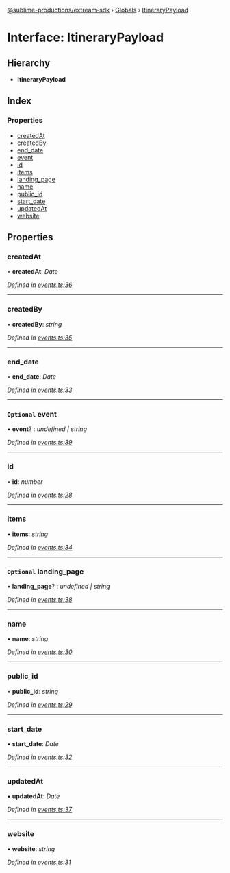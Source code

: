 [@sublime-productions/extream-sdk](../README.md) › [Globals](../globals.md) › [ItineraryPayload](itinerarypayload.md)

# Interface: ItineraryPayload

## Hierarchy

* **ItineraryPayload**

## Index

### Properties

* [createdAt](itinerarypayload.md#createdat)
* [createdBy](itinerarypayload.md#createdby)
* [end_date](itinerarypayload.md#end_date)
* [event](itinerarypayload.md#optional-event)
* [id](itinerarypayload.md#id)
* [items](itinerarypayload.md#items)
* [landing_page](itinerarypayload.md#optional-landing_page)
* [name](itinerarypayload.md#name)
* [public_id](itinerarypayload.md#public_id)
* [start_date](itinerarypayload.md#start_date)
* [updatedAt](itinerarypayload.md#updatedat)
* [website](itinerarypayload.md#website)

## Properties

###  createdAt

• **createdAt**: *Date*

*Defined in [events.ts:36](https://github.com/Extream-SaaS/ex-sdk/blob/b2de5a9/src/events.ts#L36)*

___

###  createdBy

• **createdBy**: *string*

*Defined in [events.ts:35](https://github.com/Extream-SaaS/ex-sdk/blob/b2de5a9/src/events.ts#L35)*

___

###  end_date

• **end_date**: *Date*

*Defined in [events.ts:33](https://github.com/Extream-SaaS/ex-sdk/blob/b2de5a9/src/events.ts#L33)*

___

### `Optional` event

• **event**? : *undefined | string*

*Defined in [events.ts:39](https://github.com/Extream-SaaS/ex-sdk/blob/b2de5a9/src/events.ts#L39)*

___

###  id

• **id**: *number*

*Defined in [events.ts:28](https://github.com/Extream-SaaS/ex-sdk/blob/b2de5a9/src/events.ts#L28)*

___

###  items

• **items**: *string*

*Defined in [events.ts:34](https://github.com/Extream-SaaS/ex-sdk/blob/b2de5a9/src/events.ts#L34)*

___

### `Optional` landing_page

• **landing_page**? : *undefined | string*

*Defined in [events.ts:38](https://github.com/Extream-SaaS/ex-sdk/blob/b2de5a9/src/events.ts#L38)*

___

###  name

• **name**: *string*

*Defined in [events.ts:30](https://github.com/Extream-SaaS/ex-sdk/blob/b2de5a9/src/events.ts#L30)*

___

###  public_id

• **public_id**: *string*

*Defined in [events.ts:29](https://github.com/Extream-SaaS/ex-sdk/blob/b2de5a9/src/events.ts#L29)*

___

###  start_date

• **start_date**: *Date*

*Defined in [events.ts:32](https://github.com/Extream-SaaS/ex-sdk/blob/b2de5a9/src/events.ts#L32)*

___

###  updatedAt

• **updatedAt**: *Date*

*Defined in [events.ts:37](https://github.com/Extream-SaaS/ex-sdk/blob/b2de5a9/src/events.ts#L37)*

___

###  website

• **website**: *string*

*Defined in [events.ts:31](https://github.com/Extream-SaaS/ex-sdk/blob/b2de5a9/src/events.ts#L31)*
